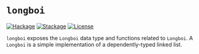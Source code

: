 # `longboi`

[![Hackage][hackage-badge]][hackage-link]
[![Stackage][stackage-badge]][stackage-link]
[![License][license-badge]][license-link]

`longboi` exposes the `Longboi` data type and functions related to `Longboi`.
A `Longboi` is a simple implementation of a dependently-typed linked list.

[hackage-badge]:
    https://img.shields.io/hackage/v/longboi.svg?label=Hackage
[hackage-link]:
    https://hackage.haskell.org/package/longboi
[stackage-badge]:
    https://www.stackage.org/package/longboi/badge/lts?label=Stackage
[stackage-link]:
    https://www.stackage.org/package/longboi
[license-badge]:
    https://img.shields.io/badge/License-MIT-blue.svg
[license-link]:
    https://spdx.org/licenses/MIT.html
